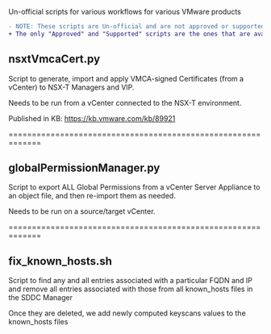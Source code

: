 Un-official scripts for various workflows for various VMware products

```diff
- NOTE: These scripts are Un-official and are not approved or supported by VMware Engineering.
+ The only "Approved" and "Supported" scripts are the ones that are available in Public KBs
```


## nsxtVmcaCert.py
Script to generate, import and apply VMCA-signed Certificates (from a vCenter) to NSX-T Managers and VIP.

Needs to be run from a vCenter connected to the NSX-T environment.

Published in KB: https://kb.vmware.com/kb/89921

============================================================= 

## globalPermissionManager.py
Script to export ALL Global Permissions from a vCenter Server Appliance to an object file, and then re-import them as needed.

Needs to be run on a source/target vCenter.

============================================================= 

## fix_known_hosts.sh
Script to find any and all entries associated with a particular FQDN and IP and remove all entries associated with those from all known_hosts files in the SDDC Manager

Once they are deleted, we add newly computed keyscans values to the known_hosts files

